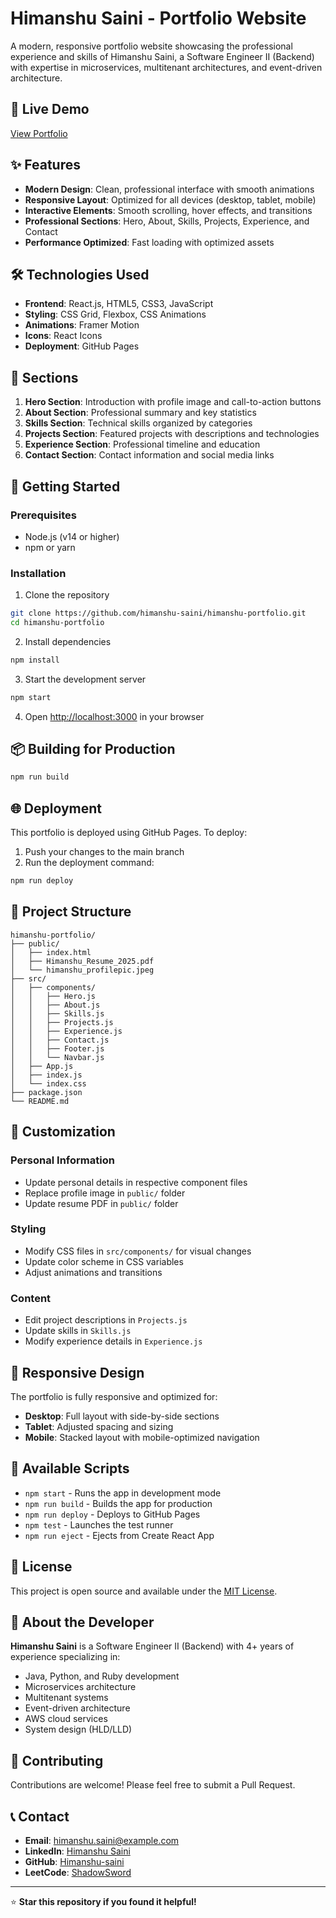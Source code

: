 # Himanshu Saini - Portfolio Website

A modern, responsive portfolio website showcasing the professional experience and skills of Himanshu Saini, a Software Engineer II (Backend) with expertise in microservices, multitenant architectures, and event-driven architecture.

## 🚀 Live Demo

[View Portfolio](https://himanshu-saini.github.io/portfolio)

## ✨ Features

- **Modern Design**: Clean, professional interface with smooth animations
- **Responsive Layout**: Optimized for all devices (desktop, tablet, mobile)
- **Interactive Elements**: Smooth scrolling, hover effects, and transitions
- **Professional Sections**: Hero, About, Skills, Projects, Experience, and Contact
- **Performance Optimized**: Fast loading with optimized assets

## 🛠️ Technologies Used

- **Frontend**: React.js, HTML5, CSS3, JavaScript
- **Styling**: CSS Grid, Flexbox, CSS Animations
- **Animations**: Framer Motion
- **Icons**: React Icons
- **Deployment**: GitHub Pages

## 📱 Sections

1. **Hero Section**: Introduction with profile image and call-to-action buttons
2. **About Section**: Professional summary and key statistics
3. **Skills Section**: Technical skills organized by categories
4. **Projects Section**: Featured projects with descriptions and technologies
5. **Experience Section**: Professional timeline and education
6. **Contact Section**: Contact information and social media links

## 🚀 Getting Started

### Prerequisites

- Node.js (v14 or higher)
- npm or yarn

### Installation

1. Clone the repository
```bash
git clone https://github.com/himanshu-saini/himanshu-portfolio.git
cd himanshu-portfolio
```

2. Install dependencies
```bash
npm install
```

3. Start the development server
```bash
npm start
```

4. Open [http://localhost:3000](http://localhost:3000) in your browser

## 📦 Building for Production

```bash
npm run build
```

## 🌐 Deployment

This portfolio is deployed using GitHub Pages. To deploy:

1. Push your changes to the main branch
2. Run the deployment command:
```bash
npm run deploy
```

## 📁 Project Structure

```
himanshu-portfolio/
├── public/
│   ├── index.html
│   ├── Himanshu_Resume_2025.pdf
│   └── himanshu_profilepic.jpeg
├── src/
│   ├── components/
│   │   ├── Hero.js
│   │   ├── About.js
│   │   ├── Skills.js
│   │   ├── Projects.js
│   │   ├── Experience.js
│   │   ├── Contact.js
│   │   ├── Footer.js
│   │   └── Navbar.js
│   ├── App.js
│   ├── index.js
│   └── index.css
├── package.json
└── README.md
```

## 🎨 Customization

### Personal Information
- Update personal details in respective component files
- Replace profile image in `public/` folder
- Update resume PDF in `public/` folder

### Styling
- Modify CSS files in `src/components/` for visual changes
- Update color scheme in CSS variables
- Adjust animations and transitions

### Content
- Edit project descriptions in `Projects.js`
- Update skills in `Skills.js`
- Modify experience details in `Experience.js`

## 📱 Responsive Design

The portfolio is fully responsive and optimized for:
- **Desktop**: Full layout with side-by-side sections
- **Tablet**: Adjusted spacing and sizing
- **Mobile**: Stacked layout with mobile-optimized navigation

## 🔧 Available Scripts

- `npm start` - Runs the app in development mode
- `npm run build` - Builds the app for production
- `npm run deploy` - Deploys to GitHub Pages
- `npm test` - Launches the test runner
- `npm run eject` - Ejects from Create React App

## 📄 License

This project is open source and available under the [MIT License](LICENSE).

## 👤 About the Developer

**Himanshu Saini** is a Software Engineer II (Backend) with 4+ years of experience specializing in:
- Java, Python, and Ruby development
- Microservices architecture
- Multitenant systems
- Event-driven architecture
- AWS cloud services
- System design (HLD/LLD)

## 🤝 Contributing

Contributions are welcome! Please feel free to submit a Pull Request.

## 📞 Contact

- **Email**: himanshu.saini@example.com
- **LinkedIn**: [Himanshu Saini](https://www.linkedin.com/in/himanshusaini17/)
- **GitHub**: [Himanshu-saini](https://github.com/Himanshu-saini)
- **LeetCode**: [ShadowSword](https://leetcode.com/u/ShadowSword/)

---

⭐ **Star this repository if you found it helpful!**
